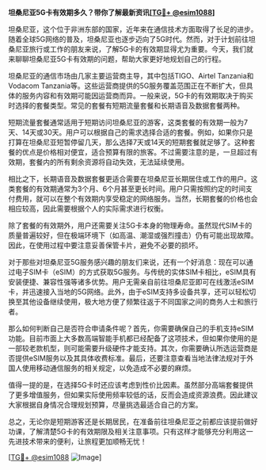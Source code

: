 **坦桑尼亚5G卡有效期多久？带你了解最新资讯[[TG💪+ @esim1088](https://t.me/s/esim1088)]**

坦桑尼亚，这个位于非洲东部的国家，近年来在通信技术方面取得了长足的进步。随着全球5G网络的普及，坦桑尼亚也逐步迈向了5G时代。然而，对于计划前往坦桑尼亚旅行或工作的朋友来说，了解5G卡的有效期显得尤为重要。今天，我们就来聊聊坦桑尼亚5G卡有效期的问题，帮助大家更好地规划自己的行程。

坦桑尼亚的通信市场由几家主要运营商主导，其中包括TIGO、Airtel Tanzania和Vodacom Tanzania等。这些运营商提供的5G服务覆盖范围正在不断扩大，但具体的服务内容和有效期可能因运营商而异。一般来说，5G卡的有效期取决于购买时选择的套餐类型。常见的套餐有短期流量套餐和长期语音及数据套餐两种。

短期流量套餐通常适用于短期访问坦桑尼亚的游客，这类套餐的有效期一般为7天、14天或30天。用户可以根据自己的需求选择合适的套餐。例如，如果你只是打算在坦桑尼亚短暂停留几天，那么选择7天或14天的短期套餐就足够了。这种套餐的优点是价格相对便宜，适合预算有限的旅客。不过需要注意的是，一旦超过有效期，套餐内的所有剩余资源将自动失效，无法延续使用。

相比之下，长期语音及数据套餐更适合需要在坦桑尼亚长期居住或工作的用户。这类套餐的有效期通常为3个月、6个月甚至更长时间。用户只需按照约定的时间支付费用，就可以在整个有效期内享受稳定的网络服务。当然，长期套餐的价格也会相应较高，因此需要根据个人的实际需求进行权衡。

除了套餐的有效期外，用户还需要关注5G卡本身的物理寿命。虽然现代SIM卡的质量普遍较好，但在极端环境下（如高温、潮湿或强烈撞击）仍有可能出现故障。因此，在使用过程中要注意妥善保管卡片，避免不必要的损坏。

对于那些对坦桑尼亚5G服务感兴趣的朋友们来说，还有一个好消息：现在可以通过电子SIM卡（eSIM）的方式获取5G服务。与传统的实体SIM卡相比，eSIM具有安装便捷、兼容性强等诸多优势。用户无需亲自前往坦桑尼亚即可在线激活eSIM卡，并迅速接入当地的5G网络。此外，由于eSIM支持多设备共享，还可以轻松切换至其他设备继续使用，极大地方便了频繁往返于不同国家之间的商务人士和旅行者。

那么如何判断自己是否符合申请条件呢？首先，你需要确保自己的手机支持eSIM功能。目前市面上大多数高端智能手机都已经配备了这项技术，但如果你使用的是一部较老款机型，则可能需要升级硬件才能支持。其次，你需要确认所选运营商是否提供eSIM服务以及其具体收费标准。最后，还要注意查看当地法律法规对于外国人使用移动通信服务的相关规定，以免造成不必要的麻烦。

值得一提的是，在选择5G卡时还应该考虑到性价比因素。虽然部分高端套餐提供了更多增值服务，但如果实际使用频率较低的话，反而会造成资源浪费。因此建议大家根据自身情况合理规划预算，尽量挑选最适合自己的方案。

总之，无论你是短期游客还是长期居民，在准备前往坦桑尼亚之前都应该提前做好功课，了解清楚5G卡的有效期限及相关注意事项。只有这样才能够充分利用这一先进技术带来的便利，让旅程更加顺畅无忧！

[[TG💪+ @esim1088](https://t.me/s/esim1088) ![Image](https://i.postimg.cc/4NQfJmqS/Snipaste-2025-05-13-00-14-12.png)]